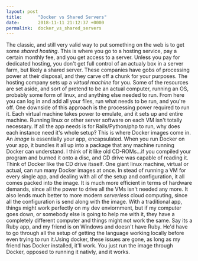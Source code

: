 ```yaml
---
layout: post
title:      "Docker vs Shared Servers"
date:       2018-11-11 21:12:37 +0000
permalink:  docker_vs_shared_servers
---
```



The classic, and still very valid way to  put something on the web is to get some *shared hosting*. This is where you go to a hosting service, pay a certain monthly fee, and you get access to a server. Unless you pay for dedicated hosting, you don't get full control of an actualy box in a server farm, but likely a shared server. These companies have gobs of processing power at their disposal, and they carve off a chunk for your purposes. The hosting company sets up a *virtual machine* for you. Some of the resources are set aside, and sort of pretend to be an actual computer, running an OS, probably some form of linux, and anything else needed to run. From here you can log in and add all your files, run what needs to be run, and you're off.
One downside of this approach is the processing power required to run it. Each virtual machine takes power to emulate, and it sets up and entire machine. Running linux or other server software on each VM isn't totally necessary. If all the app needs is for Rails/Python/php to run, why does each instance need it's whole setup?
This is where Docker images come in. An *image* is essentially your app, encapsulated. When you run Docker on your app, it bundles it all up into a package that any machine running Docker can understand. I think of it like old CD-ROMs...if you compiled your program and burned it onto a disc, and CD drive was capable of reading it. Think of Docker like the CD drive itsself.
One giant linux machine, virtual or actual, can run many Docker images at once. In stead of running a VM for every single app, and dealing with all of the setup and configuration, it all comes packed into the image. It is much more efficient in terms of hardware demands, since all the power to drive all the VMs isn't needed any more. It also lends much better to more modern *serverless* cloud computing, since all the configuration is send along with the image. With a traditional app, things might work perfectly on my dev enviornment, but if my computer goes down, or somebody else is going to help me with it, they have a completely different computer and things might not work the same. Say its a Ruby app, and my friend is on Windows and doesn't have Ruby. He'd have to go through all the setup of getting the language working locally before even trying to run it.Using docker, these issues are gone, as long as my friend has Docker installed, it'll work. You just run the image through Docker, opposed to running it nativly, and it works. 
